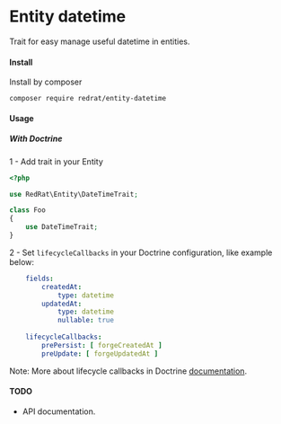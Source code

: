 # Entity datetime

Trait for easy manage useful datetime in entities.

#### Install

Install by composer

```
composer require redrat/entity-datetime
```

#### Usage

##### With Doctrine

1 - Add trait in your Entity

```php
<?php

use RedRat\Entity\DateTimeTrait;

class Foo
{
    use DateTimeTrait;
}
```

2 - Set `lifecycleCallbacks` in your Doctrine configuration, like example below:

```yaml
    fields:
        createdAt:
            type: datetime
        updatedAt:
            type: datetime
            nullable: true
            
    lifecycleCallbacks:
        prePersist: [ forgeCreatedAt ]
        preUpdate: [ forgeUpdatedAt ]
```

Note: More about lifecycle callbacks in Doctrine [documentation](https://www.doctrine-project.org/projects/doctrine-orm/en/2.7/reference/events.html#lifecycle-callbacks).

#### TODO

* API documentation.
